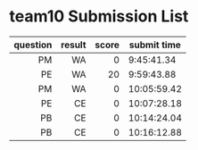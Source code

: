 # team10 Submission List
question | result | score | submit time
----:|----:|-----:|-----
PM | WA | 0 |  9:45:41.34 
PE | WA | 20 |  9:59:43.88 
PM | WA | 0 | 10:05:59.42 
PE | CE | 0 | 10:07:28.18 
PB | CE | 0 | 10:14:24.04 
PB | CE | 0 | 10:16:12.88 
